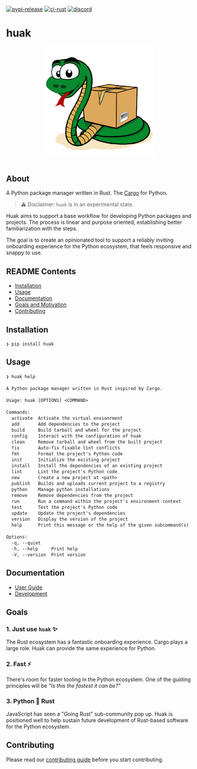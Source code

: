 
[![pypi-release](https://img.shields.io/pypi/v/huak.svg)](https://pypi.org/project/huak/)
[![ci-rust](https://github.com/cnpryer/huak/actions/workflows/ci-rust.yaml/badge.svg)](https://github.com/cnpryer/huak/actions/workflows/ci-rust.yaml)
[![discord](https://img.shields.io/discord/1022879330470199347?color=7289DA&logo=discord)](https://discord.gg/St3menxFZT)

# huak

<div align="center">

<img src="https://raw.githubusercontent.com/cnpryer/huak/master/docs/assets/img/logo.png" alt="Huak logo" width="300" role="img"/>

</div>

<br>

## About

A Python package manager written in Rust. The [Cargo](https://github.com/rust-lang/cargo) for Python.

> ⚠️ Disclaimer: `huak` is in an experimental state.

Huak aims to support a base workflow for developing Python packages and projects. The process is linear and purpose oriented, establishing better familiarization with the steps.

The goal is to create an opinionated tool to support a reliably inviting onboarding experience for the Python ecosystem, that feels responsive and snappy to use.

## README Contents

- [Installation](#installation)
- [Usage](#usage)
- [Documentation](#documentation)
- [Goals and Motivation](#goals)
- [Contributing](#contributing)

## Installation

```
❯ pip install huak
```

## Usage

```console
❯ huak help

A Python package manager written in Rust inspired by Cargo.

Usage: huak [OPTIONS] <COMMAND>

Commands:
  activate  Activate the virtual envionrment
  add       Add dependencies to the project
  build     Build tarball and wheel for the project
  config    Interact with the configuration of huak
  clean     Remove tarball and wheel from the built project
  fix       Auto-fix fixable lint conflicts
  fmt       Format the project's Python code
  init      Initialize the existing project
  install   Install the dependencies of an existing project
  lint      Lint the project's Python code
  new       Create a new project at <path>
  publish   Builds and uploads current project to a registry
  python    Manage python installations
  remove    Remove dependencies from the project
  run       Run a command within the project's environment context
  test      Test the project's Python code
  update    Update the project's dependencies
  version   Display the version of the project
  help      Print this message or the help of the given subcommand(s)

Options:
  -q, --quiet    
  -h, --help     Print help
  -V, --version  Print version
```

## Documentation

- [User Guide](./docs/user_guide.md)
- [Development](/docs/development.md)

## Goals

### 1. Just use `huak` ✨

The Rust ecosystem has a fantastic onboarding experience. Cargo plays a large role. Huak can provide the same experience for Python.

### 2. Fast ⚡️

There's room for faster tooling in the Python ecosystem. One of the guiding principles will be *"Is this the fastest it can be?"*

### 3. Python 🤝 Rust

JavaScript has seen a "Going Rust" sub-community pop up. Huak is positioned well to help sustain future development of Rust-based software for the Python ecosystem.

## Contributing

Please read our [contributing guide](/docs/CONTRIBUTING.md) before you start contributing.

